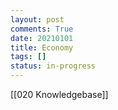 ```yaml
---
layout: post
comments: True
date: 20210101
title: Economy
tags: []
status: in-progress
---
```


[[020 Knowledgebase]]
